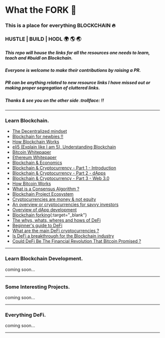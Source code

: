 # What the FORK :fork_and_knife:

### This is a place for everything BLOCKCHAIN :fire:

### HUSTLE  |  BUILD  |  HODL :earth_africa: :earth_americas: :earth_asia:

##### This repo will house the links for all the resources one needs to learn, teach and #buidl on Blockchain.

##### Everyone is welcome to make their contributions by raising a PR.
##### PR can be anything related to new resource links I have missed out or making proper segregation of cluttered links.
##### Thanks & see you on the other side :trollface: !!

-------------------------------------------------------------------------

### Learn Blockchain.

- [The Decentralized mindset](https://steemit.com/steemit/@sflaherty/the-decentralized-mind-breaking-the-centralized-mindset-to-achieve-true-freedom)
- [Blockchain for newbies !!](https://medium.com/@arjunism_/blockchain-for-newbies-8db91b1e946)
- [How Blockchain Works](https://onezero.medium.com/how-does-the-blockchain-work-98c8cd01d2ae)
- [eli5 (Explain like I am 5), Understanding Blockchain](https://medium.com/@_sidharth_m_/beginners-guide-to-blockchain-explaining-it-to-a-5-years-old-772caac6ae97)
- [Bitcoin Whitepaper](https://bitcoin.org/bitcoin.pdf)
- [Ethereum Whitepaper](https://ethereum.org/en/whitepaper/)
- [Blockchain & Economics](https://medium.com/cryptoeconomics-australia/the-blockchain-economy-a-beginners-guide-to-institutional-cryptoeconomics-64bf2f2beec4)
- [Blockchain & Cryptocurrency - Part 1 - Introduction](https://medium.com/blockchain-at-berkeley/blockchains-cryptocurrencies-the-new-decentralized-economy-part-1-a-gentle-introduction-edcb4824b174)
- [Blockchain & Cryptocurrency - Part 2 - dApps](https://medium.com/blockchain-at-berkeley/blockchains-cryptocurrencies-the-new-decentralized-economy-part-2-blockchain-based-apps-e6ea71236ca)
- [Blockchain & Cryptocurrency - Part 3 - Web 3.0](https://medium.com/blockchain-at-berkeley/blockchains-cryptocurrencies-the-new-decentralized-economy-part-3-the-new-internet-818d598afd0b)
- [How Bitcoin Works](https://youtu.be/bBC-nXj3Ng4)
- [What is a Consensus Algorithm ?](https://academy.binance.com/blockchain/what-is-a-blockchain-consensus-algorithm)
- [Blockchain Project Ecosystem](https://medium.com/@josh_nussbaum/blockchain-project-ecosystem-8940ababaf27)
- [Cryptocurrencies are money & not equity](https://tokeneconomy.co/cryptocurrencies-are-money-not-equity-30ff8d0491bb)
- [An overview or cryptocurrencies for savvy investors](https://medium.com/hackernoon/all-you-need-to-know-about-cryptocurrencies-an-overview-for-the-savvy-investor-bdc035b14982)
- [Overview of dApp development](https://thecontrol.co/a-brief-overview-of-dapp-development-b8ac1648322c)
- [Blockchain forking](https://medium.com/pcmag-access/why-blockchains-fork-a-tale-of-two-cryptocurrencies-67ebf561ca9c){:target="_blank"}
- [The whys, whats, wheres and hows of DeFi](https://hackernoon.com/defi-the-whys-whats-wheres-and-hows-of-decentralized-finance-7l3n3xx3)
- [Beginner's guide to DeFi](https://blog.coinbase.com/a-beginners-guide-to-decentralized-finance-defi-574c68ff43c4)
- [What are the main DeFi cryptocurrencies ?](https://medium.com/@changenow_io/what-are-the-main-defi-cryptocurrencies-a734a35b727)
- [Is DeFi a breakthrough for the Blockchain industry](https://hackernoon.com/is-defi-a-breakthrough-for-the-blockchain-industry-bu4m3uv3)
- [Could DeFi Be The Financial Revolution That Bitcoin Promised ?](https://hackernoon.com/could-defi-be-the-financial-revolution-that-bitcoin-promised-nd1p3xtb)

-------------------------------------------------------------------------

### Learn Blockchain Development.
coming soon...

-------------------------------------------------------------------------

### Some Interesting Projects.
coming soon...

-------------------------------------------------------------------------

### Everything DeFi.
coming soon...

-------------------------------------------------------------------------